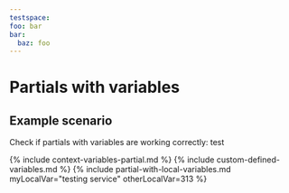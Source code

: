 ```yaml
---
testspace:
foo: bar
bar:
  baz: foo
---
```

# Partials with variables

## Example scenario

Check if partials with variables are working correctly: test

{% include context-variables-partial.md %}
{% include custom-defined-variables.md %}
{% include partial-with-local-variables.md myLocalVar="testing service" otherLocalVar=313 %}
